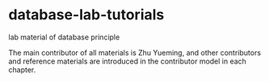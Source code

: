 # database-lab-tutorials
lab material of database principle

The main contributor of all materials is Zhu Yueming, and other contributors and reference materials are introduced in the contributor model in each chapter.
